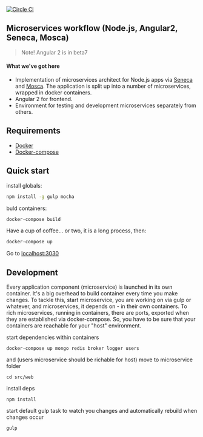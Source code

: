 [![Circle CI](https://circleci.com/gh/byavv/mswf/tree/master.svg)](https://circleci.com/gh/byavv/mswf/tree/master)
## Microservices workflow (Node.js, Angular2, Seneca, Mosca)

> Note! Angular 2 is in beta7

#### What we've got here

* Implementation of microservices architect for Node.js apps via [Seneca](http://senecajs.org/get-started/) and [Mosca](http://www.mosca.io/). The application is split up into a number of microservices, wrapped in docker containers.
* Angular 2 for frontend.
* Environment for testing and development microservices separately from others.

## Requirements
* [Docker](https://docs.docker.com/linux/step_one/)
* [Docker-compose](https://docs.docker.com/compose/install/)

## Quick start
install globals:
```bash
npm install -g gulp mocha
```
buld containers:
```bash
docker-compose build
```
Have a cup of coffee... or two, it is a long process, then:
```bash
docker-compose up
```
Go to [localhost:3030](localhost:3030)

## Development
Every application component (microservice) is launched in its own container. It's a big overhead to build container every time you make changes.
To tackle this, start microservice, you are working on via gulp or whatever, and microservices, it depends on - in their own containers. 
To rich microservices, running in containers, there are ports, exported when they are established via docker-compose. So, you have to be sure 
that your containers are reachable for your "host" environment.

start dependencies within containers
```bush
docker-compose up mongo redis broker logger users
```
and (users microservice should be richable for host)
move to microservice folder
```bush
cd src/web
```
install deps
```bush
npm install
```
start default gulp task to watch you changes and automatically rebuild when changes occur
```bush
gulp
```